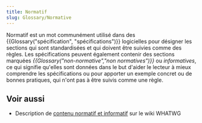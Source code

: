 ```yaml
---
title: Normatif
slug: Glossary/Normative
---
```


Normatif est un mot communément utilisé dans des {{Glossary("spécification", "spécifications")}} logicielles pour désigner les sections qui sont standardisées et qui doivent être suivies comme des règles. Les spécifications peuvent également contenir des sections marquées _{{Glossary("non-normative","non normatives")}}_ ou _informatives_, ce qui signifie qu'elles sont données dans le but d'aider le lecteur à mieux comprendre les spécifications ou pour apporter un exemple concret ou de bonnes pratiques, qui n'ont pas à être suivis comme une règle.

## Voir aussi

- Description de [contenu normatif et informatif](https://wiki.whatwg.org/wiki/Specs/howto#Content) sur le wiki WHATWG
